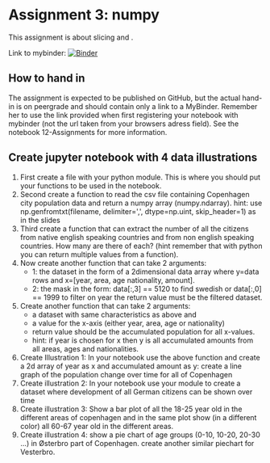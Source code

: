 # Assignment 3: numpy
This assignment is about slicing and .

Link to mybinder: [![Binder](https://mybinder.org/badge_logo.svg)](https://mybinder.org/v2/gh/cba-dat-sem4-python-group/Assignment-3/master?filepath=Assignment-3.ipynb)

## How to hand in
The assignment is expected to be published on GitHub, but the actual hand-in is on peergrade and should contain only a link to a MyBinder. Remember her to use the link provided when first registering your notebook with mybinder (not the url taken from your browsers adress field). See the notebook 12-Assignments for more information.

## Create jupyter notebook with 4 data illustrations
1. First create a file with your python module. This is where you should put your functions to be used in the notebook.
2. Second create a function to read the csv file containing Copenhagen city population data and return a numpy array (numpy.ndarray). hint: use np.genfromtxt(filename, delimiter=',', dtype=np.uint, skip_header=1) as in the slides
3. Third create a function that can extract the number of all the citizens from native english speaking countries and from non english speaking countries. How many are there of each? (hint remember that with python you can return multiple values from a function).
4. Now create another function that can take 2 arguments:
    - 1: the dataset in the form of a 2dimensional data array where y=data rows and x=[year, area, age nationality, amount].
    - 2: the mask in the form: data[:,3] == 5120 to find swedish or data[:,0] == 1999 to filter on year
the return value must be the filtered dataset.
5. Create another function that can take 2 arguments:
    - a dataset with same characteristics as above and
    - a value for the x-axis (either year, area, age or nationality)
    - return value should be the accumulated population for all x-values.
    - hint: if year is chosen for x then y is all accumulated amounts from all areas, ages and nationalities.
6. Create Illustration 1: In your notebook use the above function and create a 2d array of year as x and accumulated amount as y:
create a line graph of the population change over time for all of Copenhagen
7. Create illustration 2: In your notebook use your module to create a dataset where development of all German citizens can be shown over time
8. Create illustration 3: Show a bar plot of all the 18-25 year old in the different areas of copenhagen and in the same plot show (in a different color) all 60-67 year old in the different areas.
9. Create illustration 4: show a pie chart of age groups (0-10, 10-20, 20-30 ...) in Østerbro part of Copenhagen. create another similar piechart for Vesterbro.
